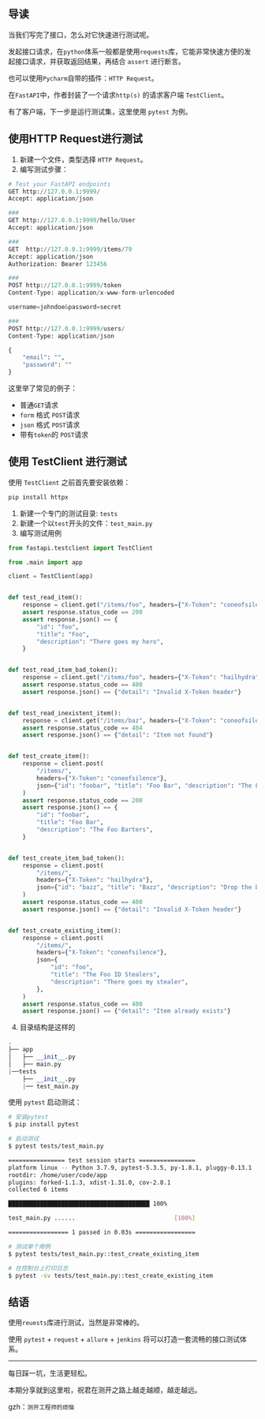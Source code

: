 ## 导读

当我们写完了接口，怎么对它快速进行测试呢。

发起接口请求，在`python`体系一般都是使用`requests`库，它能非常快速方便的发起接口请求，并获取返回结果，再结合 `assert` 进行断言。

也可以使用`Pycharm`自带的插件：`HTTP Request`。

在`FastAPI`中，作者封装了一个请求`http(s)` 的请求客户端 `TestClient`。

有了客户端，下一步是运行测试集，这里使用 `pytest` 为例。


## 使用HTTP Request进行测试

1. 新建一个文件，类型选择 `HTTP Request`。
2. 编写测试步骤：
```python
# Test your FastAPI endpoints
GET http://127.0.0.1:9999/
Accept: application/json

###
GET http://127.0.0.1:9999/hello/User
Accept: application/json

###
GET  http://127.0.0.1:9999/items/79
Accept: application/json
Authorization: Bearer 123456

###
POST http://127.0.0.1:9999/token
Content-Type: application/x-www-form-urlencoded

username=johndoe&password=secret

###
POST http://127.0.0.1:9999/users/
Content-Type: application/json

{
    "email": "",
    "password": ""
}
```

这里举了常见的例子：

- 普通`GET`请求
- `form` 格式 `POST`请求
- `json` 格式 `POST`请求
- 带有`token`的 `POST`请求

## 使用 TestClient 进行测试

使用 `TestClient` 之前首先要安装依赖：

```bash
pip install httpx
```

1. 新建一个专门的测试目录: `tests`
2. 新建一个以`test`开头的文件：`test_main.py`
3. 编写测试用例
```python
from fastapi.testclient import TestClient

from .main import app

client = TestClient(app)


def test_read_item():
    response = client.get("/items/foo", headers={"X-Token": "coneofsilence"})
    assert response.status_code == 200
    assert response.json() == {
        "id": "foo",
        "title": "Foo",
        "description": "There goes my hero",
    }


def test_read_item_bad_token():
    response = client.get("/items/foo", headers={"X-Token": "hailhydra"})
    assert response.status_code == 400
    assert response.json() == {"detail": "Invalid X-Token header"}


def test_read_inexistent_item():
    response = client.get("/items/baz", headers={"X-Token": "coneofsilence"})
    assert response.status_code == 404
    assert response.json() == {"detail": "Item not found"}


def test_create_item():
    response = client.post(
        "/items/",
        headers={"X-Token": "coneofsilence"},
        json={"id": "foobar", "title": "Foo Bar", "description": "The Foo Barters"},
    )
    assert response.status_code == 200
    assert response.json() == {
        "id": "foobar",
        "title": "Foo Bar",
        "description": "The Foo Barters",
    }


def test_create_item_bad_token():
    response = client.post(
        "/items/",
        headers={"X-Token": "hailhydra"},
        json={"id": "bazz", "title": "Bazz", "description": "Drop the bazz"},
    )
    assert response.status_code == 400
    assert response.json() == {"detail": "Invalid X-Token header"}


def test_create_existing_item():
    response = client.post(
        "/items/",
        headers={"X-Token": "coneofsilence"},
        json={
            "id": "foo",
            "title": "The Foo ID Stealers",
            "description": "There goes my stealer",
        },
    )
    assert response.status_code == 400
    assert response.json() == {"detail": "Item already exists"}

```
4. 目录结构是这样的
```python
.
├── app
│   ├── __init__.py
│   ├── main.py
|──tests
    ├── __init__.py
    |── test_main.py
```

使用 `pytest` 启动测试：
```bash
# 安装pytest
$ pip install pytest

# 启动测试
$ pytest tests/test_main.py

================ test session starts ================
platform linux -- Python 3.7.9, pytest-5.3.5, py-1.8.1, pluggy-0.13.1
rootdir: /home/user/code/app
plugins: forked-1.1.3, xdist-1.31.0, cov-2.8.1
collected 6 items

████████████████████████████████████████ 100%

test_main.py ......                            [100%]

================= 1 passed in 0.03s =================

# 测试单个用例
$ pytest tests/test_main.py::test_create_existing_item

# 在控制台上打印日志
$ pytest -sv tests/test_main.py::test_create_existing_item

```

## 结语

使用`reuests`库进行测试，当然是非常棒的。

使用 `pytest` + `request` + `allure` + `jenkins` 将可以打造一套流畅的接口测试体系。

***

每日踩一坑，生活更轻松。

本期分享就到这里啦，祝君在测开之路上越走越顺，越走越远。

gzh：`测开工程师的烦恼`
